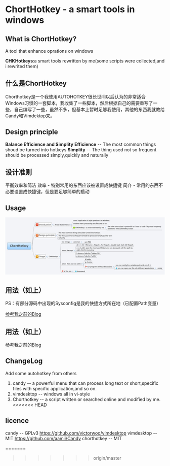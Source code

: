 # ChortHotkey - a smart tools in windows
## What is ChortHotkey?

A tool that enhance oprations on windows

 **CHKHotkeys**:a smart tools rewritten by me(some scripts were collected,and i rewrited them)

## 什么是ChortHotkey
Chorthotkey是一个我使用AUTOHOTKEY很长世间以后认为的非常适合Windows习惯的一套脚本，我收集了一些脚本，然后根据自己的需要重写了一些，自己编写了一些，虽然不多，但基本上暂时足够我使用，其他的东西我就教给Candy和Vimdektop来。


## Design principle

**Balance Efficience and Simplity**
**Efficience** -- The most common things shoud be turned into hotkeys
**Simplity** -- The thing used not so frequent should be processed simply,quickly and naturally


## 设计准则

平衡效率和简洁
效率 - 特别常用的东西应该被设置成快捷键
简介 - 常用的东西不必要设置成快捷键，但是要足够简单的启动

## Usage

![图片失效了](./Resources/ChortHotkey.jpg)



## 用法（如上）

PS：有部分源码中出现的Sysconfig是我的快捷方式所在地（已配置Path变量）

[参考我之前的Blog](http://twocucao.xyz/2015/02/22/Chorthotkey%E5%8F%91%E5%B8%83/)


## 用法（如上）

[参考我之前的Blog](http://twocucao.xyz/2015/02/22/20150222Chorthotkey%E5%8F%91%E5%B8%83/)

## ChangeLog
Add some autohotkey from others 

1. candy --  a powerful menu that can process long text or short,specific files with specific application,and so on.
2. vimdesktop -- windows all in vi-style
3. Chorthotkey -- a script  written or searched online and modified  by me.
<<<<<<< HEAD

## licence
candy -- GPLv3   https://github.com/victorwoo/vimdesktop
vimdesktop -- MIT   https://github.com/aamii/Candy
chorthotkey -- MIT

=======
>>>>>>> origin/master
